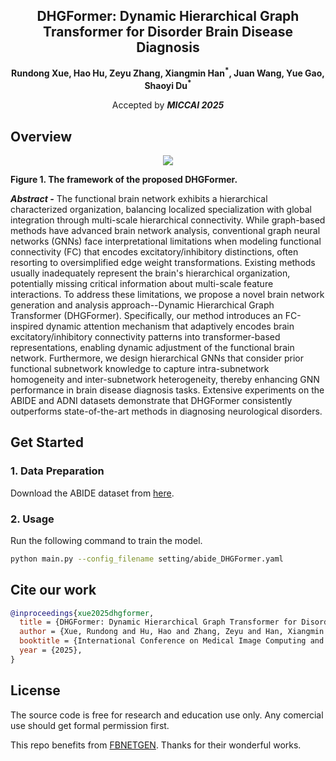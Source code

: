 <div align="center">
<h2>DHGFormer: Dynamic Hierarchical Graph Transformer for Disorder Brain Disease Diagnosis</h2>

<p align="center">
  <b>Rundong Xue, Hao Hu, Zeyu Zhang, Xiangmin Han<sup>*</sup>, Juan Wang, Yue Gao, Shaoyi Du<sup>*</sup></b>
</p>

Accepted by _**MICCAI 2025**_
</div>

## Overview
<div align="center">
    <img src="figures/pipeline.png">
</div>


**Figure 1. The framework of the proposed DHGFormer.**


**_Abstract -_** The functional brain network exhibits a hierarchical characterized organization, balancing localized specialization with global integration through multi-scale hierarchical connectivity. While graph-based methods have advanced brain network analysis, conventional graph neural networks (GNNs) face interpretational limitations when modeling functional connectivity (FC) that encodes excitatory/inhibitory distinctions, often resorting to oversimplified edge weight transformations. Existing methods usually inadequately represent the brain's hierarchical organization, potentially missing critical information about multi-scale feature interactions. To address these limitations, we propose a novel brain network generation and analysis approach--Dynamic Hierarchical Graph Transformer (DHGFormer). Specifically, our method introduces an FC-inspired dynamic attention mechanism that adaptively encodes brain excitatory/inhibitory connectivity patterns into transformer-based representations, enabling dynamic adjustment of the functional brain network. Furthermore, we design hierarchical GNNs that consider prior functional subnetwork knowledge to capture intra-subnetwork homogeneity and inter-subnetwork heterogeneity, thereby enhancing GNN performance in brain disease diagnosis tasks. Extensive experiments on the ABIDE and ADNI datasets demonstrate that DHGFormer consistently outperforms state-of-the-art methods in diagnosing neurological disorders.

## Get Started
### 1. Data Preparation
Download the ABIDE dataset from [here](https://drive.google.com/file/d/14UGsikYH_SQ-d_GvY2Um2oEHw3WNxDY3/view?usp=sharing).

### 2. Usage
Run the following command to train the model.
```bash
python main.py --config_filename setting/abide_DHGFormer.yaml
```

## Cite our work
```bibtex
@inproceedings{xue2025dhgformer,
  title = {DHGFormer: Dynamic Hierarchical Graph Transformer for Disorder Brain Disease Diagnosis},
  author = {Xue, Rundong and Hu, Hao and Zhang, Zeyu and Han, Xiangmin and Wang, Juan and Gao, Yue and Du, Shaoyi},
  booktitle = {International Conference on Medical Image Computing and Computer-Assisted Intervention},
  year = {2025},
}
```

## License
The source code is free for research and education use only. Any comercial use should get formal permission first.

This repo benefits from [FBNETGEN](https://github.com/Wayfear/FBNETGEN).  Thanks for their wonderful works.
